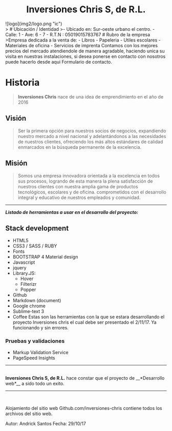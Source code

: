 <h1 style="text-align: center;"> Inversiones Chris S, de R.L.</h1>
![logo](img2/logo.png "ic")
<br>
>
# Ubicación / Identidad
>- Ubicado en: Sur-oeste urbano el centro.
- Calle: 1
- Ave: 6 - 7
- R.T.N : 05019015783767
# Rubro de la empresa
>Empresa dedicada a la venta de:
    - Libros
    - Papeleria
    - Utiles escolares
    - Materiales de oficina  
    - Servicios de imprenta
Contamos con los mejores precios del mercado atendiendole de manera agradable,
haciendo unica su visita en nuestras instalaciones, si desea ponerse en contacto con nosotros puede hacerlo desde aqui <a href="https://iominds.github.io/inversiones-chris/contacto.html" target="_blank" style="text-decoration: none;">Formulario de contacto</a>.

# Historia
>__Inversiones Chris__ nace de una idea de emprendimiento en el año de 2016

## Visión
>Ser la primera opción para nuestros socios de negocios, expandiendo nuestro mercado a nivel nacional y adelantándonos a las necesidades de nuestros clientes, ofreciendo los más altos estándares de calidad enmarcados en la búsqueda permanente de la excelencia.

## Misión
>Somos una empresa innovadora orientada a la excelencia en todos sus procesos, logrando de esta manera la plena satisfacción de nuestros clientes con nuestra amplia gama de productos tecnológicos, escolares y de oficina. comprometidos con el desarrollo integral y educativo de nuestros empleados y comunidad.

<hr>


__*Listado de herramientas a  usar en el desarrollo del proyecto:*__
## Stack development
- HTML5
- CSS3 / SASS / RUBY
- Fonts
- BOOTSTRAP 4 Material design
- Javascript
- jquery 
- Library.JS:
    + Hover
    + Filterizr
    + Popper
- Github
- Markdown (document)
- Google chrome
- Sublime-text 3
- Coffee
Estas son las herramientas con la que se estara desarrollando el proyecto <a href="https://iominds.github.io/inversiones-chris/" target="_blank" style="text-decoration: none;">Inversiones chris</a> el cual debe ser presentado el 2/11/17. Ya funcionando y sin errores. 

### Pruebas y validaciones
- <a href="https://validator.w3.org/" target="_blank" style="text-decoration: none;">Markup Validation Service</a>
- <a href="https://developers.google.com/speed/pagespeed/insights/" target="_blank" style="text-decoration: none;">PageSpeed Insights</a>

<hr><br>
<strong>Inversiones Chris S, de R.L.</strong> hace constar que el proyecto de __*Desarrollo web*__ a sido todo un exito.
<hr><br>

Alojamiento del sitio web <a href="https://github.com/iominds/inversiones-chris" target="_blank" style="text-decoration: none;">Github.com/inversiones-chris</a> contiene todos los archivos del sitio web.

Autor: <a href="https://andricksantos.github.io/" target="_blank" style="text-decoration: none;">Andrick Santos</a>
Fecha: 29/10/17
